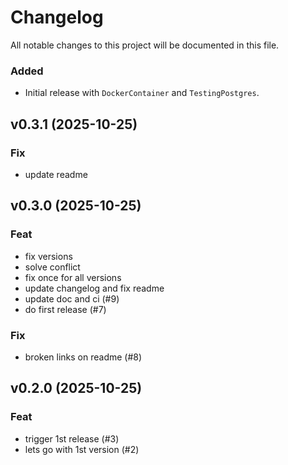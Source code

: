 # Changelog
All notable changes to this project will be documented in this file.

### Added
- Initial release with `DockerContainer` and `TestingPostgres`.

## v0.3.1 (2025-10-25)

### Fix

- update readme

## v0.3.0 (2025-10-25)

### Feat

- fix versions
- solve conflict
- fix once for all versions
- update changelog and fix readme
- update doc and ci (#9)
- do first release (#7)

### Fix

- broken links on readme (#8)

## v0.2.0 (2025-10-25)

### Feat

- trigger 1st release (#3)
- lets go with 1st version (#2)
